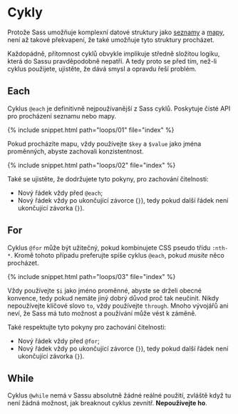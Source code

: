 
# Cykly

Protože Sass umožňuje komplexní datové struktury jako [seznamy](#seznamy) a [mapy](#mapy), není až takové překvapení, že také umožňuje tyto struktury procházet.

Každopádně, přítomnost cyklů obvykle implikuje středně složitou logiku, která do Sassu pravděpodobně nepatří. A tedy proto se před tím, než-li cyklus použijete, ujistěte, že dává smysl a opravdu řeší problém.

## Each

Cyklus `@each` je definitivně nejpoužívanější z Sass cyklů. Poskytuje čisté API pro procházení seznamu nebo mapy.

{% include snippet.html path="loops/01" file="index" %}

Pokud procházíte mapu, vždy používejte `$key` a `$value` jako jména proměnných, abyste zachovali konzistentnost.

{% include snippet.html path="loops/02" file="index" %}

Také se ujistěte, že dodržujete tyto pokyny, pro zachování čitelnosti:

* Nový řádek vždy před `@each`;
* Nový řádek vždy po ukončující závorce (`}`), tedy pokud další řádek není ukončující závorka (`}`).

## For

Cyklus `@for` může být užitečný, pokud kombinujete CSS pseudo třídu `:nth-*`. Kromě tohoto případu preferujte spíše cyklus `@each`, pokud *musíte* něco procházet.

{% include snippet.html path="loops/03" file="index" %}

Vždy používejte `$i` jako jméno proměnné, abyste se drželi obecné konvence, tedy pokud nemáte jiný dobrý důvod proč tak neučinit. Nikdy nepoužívejte klíčové slovo `to`, vždy používejte `through`. Mnoho vývojářů ani neví, že Sass má tuto možnost a používání může vést k záměně.

Také respektujte tyto pokyny pro zachování čitelnosti:

* Nový řádek vždy před `@for`;
* Nový řádek vždy po ukončující závorce (`}`), tedy pokud další řádek není ukončující závorka (`}`).

## While

Cyklus `@while` nemá v Sassu absolutně žádné reálné použití, zvláště když tu není žádná možnost, jak breaknout cyklus zevnitř. **Nepoužívejte ho**.
